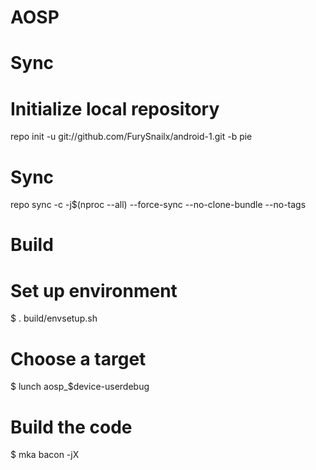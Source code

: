 # AOSP
# Sync

# Initialize local repository
repo init -u git://github.com/FurySnailx/android-1.git -b pie

# Sync
repo sync -c -j$(nproc --all) --force-sync --no-clone-bundle --no-tags
# Build
# Set up environment
$ . build/envsetup.sh

# Choose a target
$ lunch aosp_$device-userdebug

# Build the code
$ mka bacon -jX
